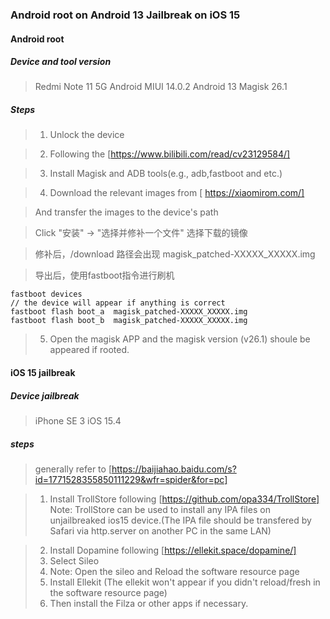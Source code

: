 ### Android root on Android 13 Jailbreak on iOS 15

#### Android root

##### Device and tool version

> Redmi Note 11 5G 
> Android MIUI 14.0.2
> Android 13
> Magisk 26.1

##### Steps

> 1. Unlock the device

> 2. Following the [https://www.bilibili.com/read/cv23129584/] 

> 3. Install Magisk and ADB tools(e.g., adb,fastboot and etc.) 

> 4.  Download the relevant images from [ https://xiaomirom.com/]

> And transfer the images to the device's path

> Click "安装" -> "选择并修补一个文件" 选择下载的镜像

> 修补后，/download 路径会出现 magisk_patched-XXXXX_XXXXX.img

> 导出后，使用fastboot指令进行刷机

```
fastboot devices
// the device will appear if anything is correct
fastboot flash boot_a  magisk_patched-XXXXX_XXXXX.img
fastboot flash boot_b  magisk_patched-XXXXX_XXXXX.img

``` 
> 5. Open the magisk APP and the magisk version (v26.1) shoule be appeared if rooted.



#### iOS 15 jailbreak

##### Device jailbreak

> iPhone SE 3
> iOS 15.4 
>  

##### steps

> generally refer to [https://baijiahao.baidu.com/s?id=1771528355850111229&wfr=spider&for=pc]

> 1. Install TrollStore following [https://github.com/opa334/TrollStore]
> Note: TrollStore can be used to install any IPA files on unjailbreaked ios15 device.(The IPA file should be transfered by Safari via http.server on another PC in the same LAN)

> 2. Install Dopamine following [https://ellekit.space/dopamine/]
> 3. Select Sileo
> 4. Note: Open the sileo and Reload the software resource page
> 5. Install Ellekit (The ellekit won't appear if you didn't reload/fresh in the software resource page)
> 6. Then install the Filza or other apps if necessary.









